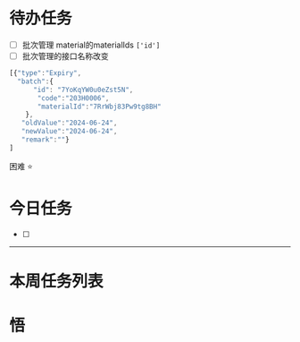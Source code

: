 # 待办任务
- [ ] 批次管理 material的materialIds `['id']`
- [ ] 批次管理的接口名称改变
~~~js
[{"type":"Expiry",
  "batch":{
	  "id": "7YoKqYW0u0eZst5N",
	   "code":"203H0006",
	   "materialId":"7RrWbj83Pw9tg8BH"
	},
   "oldValue":"2024-06-24",
   "newValue":"2024-06-24",
   "remark":""}
]
~~~

困难
⭐

# 今日任务
- [ ] 




------
# 本周任务列表



# 悟